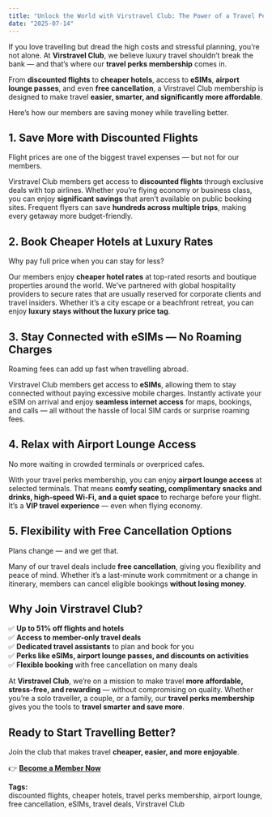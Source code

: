 ```yaml
---
title: "Unlock the World with Virstravel Club: The Power of a Travel Perks Membership"
date: "2025-07-14"
---
```


<!-- # Unlock the World with Virstravel Club: The Power of a Travel Perks Membership -->

If you love travelling but dread the high costs and stressful planning, you’re not alone. At **Virstravel Club**, we believe luxury travel shouldn’t break the bank — and that’s where our **travel perks membership** comes in.

From **discounted flights** to **cheaper hotels**, access to **eSIMs**, **airport lounge passes**, and even **free cancellation**, a Virstravel Club membership is designed to make travel **easier, smarter, and significantly more affordable**.

Here’s how our members are saving money while travelling better.

## 1. Save More with Discounted Flights

Flight prices are one of the biggest travel expenses — but not for our members.

Virstravel Club members get access to **discounted flights** through exclusive deals with top airlines. Whether you’re flying economy or business class, you can enjoy **significant savings** that aren’t available on public booking sites. Frequent flyers can save **hundreds across multiple trips**, making every getaway more budget-friendly.

## 2. Book Cheaper Hotels at Luxury Rates

Why pay full price when you can stay for less?

Our members enjoy **cheaper hotel rates** at top-rated resorts and boutique properties around the world. We’ve partnered with global hospitality providers to secure rates that are usually reserved for corporate clients and travel insiders. Whether it’s a city escape or a beachfront retreat, you can enjoy **luxury stays without the luxury price tag**.

## 3. Stay Connected with eSIMs — No Roaming Charges

Roaming fees can add up fast when travelling abroad.

Virstravel Club members get access to **eSIMs**, allowing them to stay connected without paying excessive mobile charges. Instantly activate your eSIM on arrival and enjoy **seamless internet access** for maps, bookings, and calls — all without the hassle of local SIM cards or surprise roaming fees.

## 4. Relax with Airport Lounge Access

No more waiting in crowded terminals or overpriced cafes.

With your travel perks membership, you can enjoy **airport lounge access** at selected terminals. That means **comfy seating, complimentary snacks and drinks, high-speed Wi-Fi, and a quiet space** to recharge before your flight. It’s a **VIP travel experience** — even when flying economy.

## 5. Flexibility with Free Cancellation Options

Plans change — and we get that.

Many of our travel deals include **free cancellation**, giving you flexibility and peace of mind. Whether it’s a last-minute work commitment or a change in itinerary, members can cancel eligible bookings **without losing money**.

## Why Join Virstravel Club?

✅ **Up to 51% off flights and hotels**  
✅ **Access to member-only travel deals**  
✅ **Dedicated travel assistants** to plan and book for you  
✅ **Perks like eSIMs, airport lounge passes, and discounts on activities**  
✅ **Flexible booking** with free cancellation on many deals

At **Virstravel Club**, we’re on a mission to make travel **more affordable, stress-free, and rewarding** — without compromising on quality. Whether you’re a solo traveller, a couple, or a family, our **travel perks membership** gives you the tools to **travel smarter and save more**.

## Ready to Start Travelling Better?

Join the club that makes travel **cheaper, easier, and more enjoyable**.

👉 **[Become a Member Now](https://vistravelclub.com/auth/signup)**

**Tags:**  
discounted flights, cheaper hotels, travel perks membership, airport lounge, free cancellation, eSIMs, travel deals, Virstravel Club
